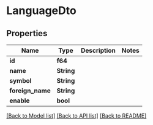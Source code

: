 # LanguageDto

## Properties

Name | Type | Description | Notes
------------ | ------------- | ------------- | -------------
**id** | **f64** |  | 
**name** | **String** |  | 
**symbol** | **String** |  | 
**foreign_name** | **String** |  | 
**enable** | **bool** |  | 

[[Back to Model list]](../README.md#documentation-for-models) [[Back to API list]](../README.md#documentation-for-api-endpoints) [[Back to README]](../README.md)


